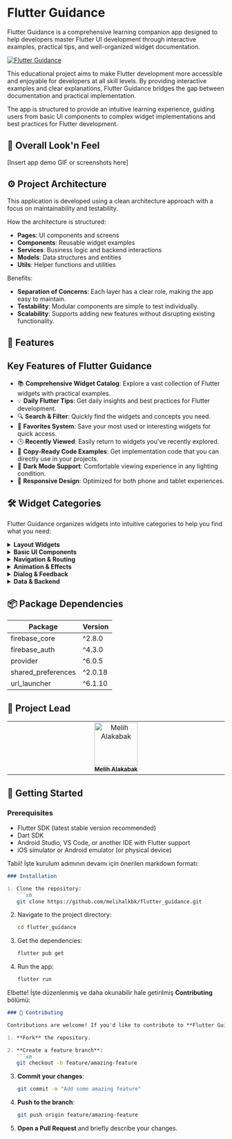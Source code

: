 # Flutter Guidance

Flutter Guidance is a comprehensive learning companion app designed to help developers master Flutter UI development through interactive examples, practical tips, and well-organized widget documentation.

[![Flutter Guidance](https://github.com/your-username/flutter_guidance/blob/main/assets/flutter_guidance_banner.png?raw=true)](https://your-app-link.com)

<p>
This educational project aims to make Flutter development more accessible and enjoyable for developers at all skill levels. By providing interactive examples and clear explanations, Flutter Guidance bridges the gap between documentation and practical implementation.
</p>

<p>
The app is structured to provide an intuitive learning experience, guiding users from basic UI components to complex widget implementations and best practices for Flutter development.
</p>

## 🔆 Overall Look'n Feel 
[Insert app demo GIF or screenshots here]

## ⚙️ Project Architecture

<p>
  This application is developed using a clean architecture approach with a focus on maintainability and testability.

How the architecture is structured:
- <strong>Pages</strong>: UI components and screens
- <strong>Components</strong>: Reusable widget examples
- <strong>Services</strong>: Business logic and backend interactions
- <strong>Models</strong>: Data structures and entities
- <strong>Utils</strong>: Helper functions and utilities

Benefits:
- <strong>Separation of Concerns</strong>: Each layer has a clear role, making the app easy to maintain.
- <strong>Testability</strong>: Modular components are simple to test individually.
- <strong>Scalability</strong>: Supports adding new features without disrupting existing functionality.
</p>

## 🚀 Features

<h2>Key Features of Flutter Guidance</h2>
<ul>
  <li>📚 <strong>Comprehensive Widget Catalog</strong>: Explore a vast collection of Flutter widgets with practical examples.</li>
  <li>💡 <strong>Daily Flutter Tips</strong>: Get daily insights and best practices for Flutter development.</li>
  <li>🔍 <strong>Search & Filter</strong>: Quickly find the widgets and concepts you need.</li>
  <li>💾 <strong>Favorites System</strong>: Save your most used or interesting widgets for quick access.</li>
  <li>🕒 <strong>Recently Viewed</strong>: Easily return to widgets you've recently explored.</li>
  <li>📝 <strong>Copy-Ready Code Examples</strong>: Get implementation code that you can directly use in your projects.</li>
  <li>🌙 <strong>Dark Mode Support</strong>: Comfortable viewing experience in any lighting condition.</li>
  <li>📱 <strong>Responsive Design</strong>: Optimized for both phone and tablet experiences.</li>
</ul>

## 🛠️ Widget Categories

Flutter Guidance organizes widgets into intuitive categories to help you find what you need:

<details>
  <summary><strong>Layout Widgets</strong></summary>
  
  - **Containers & Boxes**
    - Container
    - SizedBox
    - ConstrainedBox
    
  - **Row & Column**
    - Row
    - Column
    - Flex
    - Expanded
    - Flexible
    
  - **Stack & Positioning**
    - Stack
    - Positioned
    - Align
</details>

<details>
  <summary><strong>Basic UI Components</strong></summary>
  
  - **Text Elements**
    - Text
    - RichText
    - SelectableText
  
  - **Input Elements**
    - TextField
    - Form
    - TextFormField
  
  - **Buttons**
    - ElevatedButton
    - TextButton
    - OutlinedButton
    - IconButton
</details>

<details>
  <summary><strong>Navigation & Routing</strong></summary>
  
  - **Navigation Elements**
    - Navigator
    - Routes
    - TabBar
    - BottomNavigationBar
    
  - **Drawers**
    - Drawer
    - EndDrawer
</details>

<details>
  <summary><strong>Animation & Effects</strong></summary>
  
  - **Basic Animations**
    - AnimatedContainer
    - AnimatedOpacity
    - Hero
    
  - **Advanced Animations**
    - AnimationController
    - Tween
    - CustomPainter
</details>

<details>
  <summary><strong>Dialog & Feedback</strong></summary>
  
  - **Alert Elements**
    - AlertDialog
    - SimpleDialog
    - SnackBar
    
  - **Bottom Sheets**
    - BottomSheet
    - ModalBottomSheet
</details>

<details>
  <summary><strong>Data & Backend</strong></summary>
  
  - **Network**
    - HTTP
    - Dio
    - WebSocket
    
  - **Storage**
    - SharedPreferences
    - Hive
    - SQLite
</details>

## 📦 Package Dependencies

| **Package**             | **Version** |
|-------------------------|-------------|
| firebase_core           | ^2.8.0      |
| firebase_auth           | ^4.3.0      |
| provider                | ^6.0.5      |
| shared_preferences      | ^2.0.18     |
| url_launcher            | ^6.1.10     |


## 🪽 Project Lead

<table>
  <tbody>
    <tr>
      <td align="center" valign="top" width="14.28%">
        <a href="https://github.com/melihalkbk">
          <img src="https://avatars.githubusercontent.com/u/102410189?v=4" width="100px;" alt="Melih Alakabak"/>
          <br /><sub><b>Melih Alakabak</b></sub>
        </a>
      </td>
    </tr>
  </tbody>
</table>

## 📱 Getting Started

### Prerequisites
- Flutter SDK (latest stable version recommended)
- Dart SDK
- Android Studio, VS Code, or another IDE with Flutter support
- iOS simulator or Android emulator (or physical device)

Tabii! İşte kurulum adımının devamı için önerilen markdown formatı:

```markdown
### Installation

1. Clone the repository:
   ```sh
   git clone https://github.com/melihalkbk/flutter_guidance.git
   ```

2. Navigate to the project directory:
   ```sh
   cd flutter_guidance
   ```

3. Get the dependencies:
   ```sh
   flutter pub get
   ```

4. Run the app:
   ```sh
   flutter run
   ```

Elbette! İşte düzenlenmiş ve daha okunabilir hale getirilmiş **Contributing** bölümü:

```markdown
### 🤝 Contributing

Contributions are welcome! If you'd like to contribute to **Flutter Guidance**, please follow these steps:

1. **Fork** the repository.

2. **Create a feature branch**:
   ```sh
   git checkout -b feature/amazing-feature
   ```

3. **Commit your changes**:
   ```sh
   git commit -m "Add some amazing feature"
   ```

4. **Push to the branch**:
   ```sh
   git push origin feature/amazing-feature
   ```

5. **Open a Pull Request** and briefly describe your changes.


